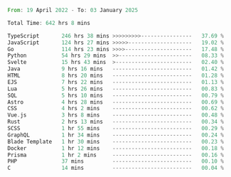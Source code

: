 <!--START_SECTION:waka-->

```rust
From: 19 April 2022 - To: 03 January 2025

Total Time: 642 hrs 8 mins

TypeScript       246 hrs 38 mins >>>>>>>>>----------------   37.69 %
JavaScript       124 hrs 27 mins >>>>>--------------------   19.02 %
Go               114 hrs 23 mins >>>>---------------------   17.48 %
Python           54 hrs 29 mins  >>-----------------------   08.33 %
Svelte           15 hrs 43 mins  >------------------------   02.40 %
Java             9 hrs 16 mins   -------------------------   01.42 %
HTML             8 hrs 20 mins   -------------------------   01.28 %
EJS              7 hrs 22 mins   -------------------------   01.13 %
Lua              5 hrs 26 mins   -------------------------   00.83 %
SQL              5 hrs 10 mins   -------------------------   00.79 %
Astro            4 hrs 28 mins   -------------------------   00.69 %
CSS              4 hrs 2 mins    -------------------------   00.62 %
Vue.js           3 hrs 8 mins    -------------------------   00.48 %
Rust             2 hrs 13 mins   -------------------------   00.34 %
SCSS             1 hr 55 mins    -------------------------   00.29 %
GraphQL          1 hr 34 mins    -------------------------   00.24 %
Blade Template   1 hr 30 mins    -------------------------   00.23 %
Docker           1 hr 12 mins    -------------------------   00.18 %
Prisma           1 hr 2 mins     -------------------------   00.16 %
PHP              37 mins         -------------------------   00.10 %
C                14 mins         -------------------------   00.04 %
```

<!--END_SECTION:waka-->

<!-- [![Wakatime Stats](https://github-readme-stats.vercel.app/api/wakatime/?username=Supakornn&layout=compact&langs_count=16&hide_border=true&custom_title=Wakatime&bg_color=00000000&hide=PHP)](https://wakatime.com/@Supakornn) -->
